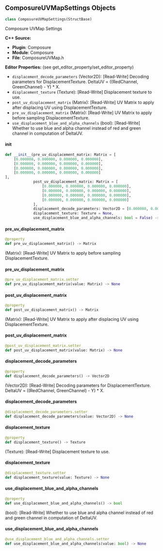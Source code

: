 ## ComposureUVMapSettings Objects

```python
class ComposureUVMapSettings(StructBase)
```

Composure UVMap Settings

**C++ Source:**

- **Plugin**: Composure
- **Module**: Composure
- **File**: ComposureUVMap.h

**Editor Properties:** (see get_editor_property/set_editor_property)

- ``displacement_decode_parameters`` (Vector2D):  [Read-Write] Decoding parameters for DisplacementTexture. DeltaUV = ((RedChannel, GreenChannel) - Y) * X.
- ``displacement_texture`` (Texture):  [Read-Write] Displacement texture to use.
- ``post_uv_displacement_matrix`` (Matrix):  [Read-Write] UV Matrix to apply after displacing UV using DisplacementTexture.
- ``pre_uv_displacement_matrix`` (Matrix):  [Read-Write] UV Matrix to apply before sampling DisplacementTexture.
- ``use_displacement_blue_and_alpha_channels`` (bool):  [Read-Write] Whether to use blue and alpha channel instead of red and green channel in computation of DeltaUV.

<a id="unreal.ComposureUVMapSettings.__init__"></a>

#### __init__

```python
def __init__(pre_uv_displacement_matrix: Matrix = [
    [0.000000, 0.000000, 0.000000, 0.000000],
    [0.000000, 0.000000, 0.000000, 0.000000],
    [0.000000, 0.000000, 0.000000, 0.000000],
    [0.000000, 0.000000, 0.000000, 0.000000]
],
             post_uv_displacement_matrix: Matrix = [
                 [0.000000, 0.000000, 0.000000, 0.000000],
                 [0.000000, 0.000000, 0.000000, 0.000000],
                 [0.000000, 0.000000, 0.000000, 0.000000],
                 [0.000000, 0.000000, 0.000000, 0.000000]
             ],
             displacement_decode_parameters: Vector2D = [0.000000, 0.000000],
             displacement_texture: Texture = None,
             use_displacement_blue_and_alpha_channels: bool = False) -> None
```

<a id="unreal.ComposureUVMapSettings.pre_uv_displacement_matrix"></a>

#### pre_uv_displacement_matrix

```python
@property
def pre_uv_displacement_matrix() -> Matrix
```

(Matrix):  [Read-Write] UV Matrix to apply before sampling DisplacementTexture.

<a id="unreal.ComposureUVMapSettings.pre_uv_displacement_matrix"></a>

#### pre_uv_displacement_matrix

```python
@pre_uv_displacement_matrix.setter
def pre_uv_displacement_matrix(value: Matrix) -> None
```

<a id="unreal.ComposureUVMapSettings.post_uv_displacement_matrix"></a>

#### post_uv_displacement_matrix

```python
@property
def post_uv_displacement_matrix() -> Matrix
```

(Matrix):  [Read-Write] UV Matrix to apply after displacing UV using DisplacementTexture.

<a id="unreal.ComposureUVMapSettings.post_uv_displacement_matrix"></a>

#### post_uv_displacement_matrix

```python
@post_uv_displacement_matrix.setter
def post_uv_displacement_matrix(value: Matrix) -> None
```

<a id="unreal.ComposureUVMapSettings.displacement_decode_parameters"></a>

#### displacement_decode_parameters

```python
@property
def displacement_decode_parameters() -> Vector2D
```

(Vector2D):  [Read-Write] Decoding parameters for DisplacementTexture. DeltaUV = ((RedChannel, GreenChannel) - Y) * X.

<a id="unreal.ComposureUVMapSettings.displacement_decode_parameters"></a>

#### displacement_decode_parameters

```python
@displacement_decode_parameters.setter
def displacement_decode_parameters(value: Vector2D) -> None
```

<a id="unreal.ComposureUVMapSettings.displacement_texture"></a>

#### displacement_texture

```python
@property
def displacement_texture() -> Texture
```

(Texture):  [Read-Write] Displacement texture to use.

<a id="unreal.ComposureUVMapSettings.displacement_texture"></a>

#### displacement_texture

```python
@displacement_texture.setter
def displacement_texture(value: Texture) -> None
```

<a id="unreal.ComposureUVMapSettings.use_displacement_blue_and_alpha_channels"></a>

#### use_displacement_blue_and_alpha_channels

```python
@property
def use_displacement_blue_and_alpha_channels() -> bool
```

(bool):  [Read-Write] Whether to use blue and alpha channel instead of red and green channel in computation of DeltaUV.

<a id="unreal.ComposureUVMapSettings.use_displacement_blue_and_alpha_channels"></a>

#### use_displacement_blue_and_alpha_channels

```python
@use_displacement_blue_and_alpha_channels.setter
def use_displacement_blue_and_alpha_channels(value: bool) -> None
```

<a id="unreal.ObjectMixerWidgetUserConfig"></a>